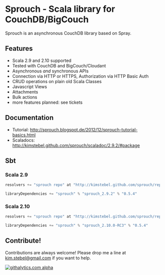 Sprouch - Scala library for CouchDB/BigCouch
============================================================

Sprouch is an asynchronous CouchDB library based on Spray.

Features
--------

- Scala 2.9 and 2.10 supported
- Tested with CouchDB and BigCouch/Cloudant
- Asynchronous _and_ synchronous APIs
- Connection via HTTP or HTTPS, Authorization via HTTP Basic Auth 
- CRUD operations on plain old Scala Classes
- Javascript Views
- Attachments
- Bulk actions
- more features planned: see tickets

Documentation
-------------
- Tutorial: http://sprouch.blogspot.de/2012/12/sprouch-tutorial-basics.html
- Scaladocs: http://kimstebel.github.com/sprouch/scaladoc/2.9.2/#package

Sbt
---

### Scala 2.9 ###

```scala
resolvers += "sprouch repo" at "http://kimstebel.github.com/sprouch/repository"

libraryDependencies += "sprouch" % "sprouch_2.9.2" % "0.5.4"
```

### Scala 2.10 ###

```scala
resolvers += "sprouch repo" at "http://kimstebel.github.com/sprouch/repository"

libraryDependencies += "sprouch" % "sprouch_2.10.0-RC3" % "0.5.4"
```

Contribute!
-----------

Contributions are always welcome! Please drop me a line at kim.stebel@gmail.com if you want to help.

[![githalytics.com alpha](https://cruel-carlota.pagodabox.com/ffb2ae45f4a1c925fe8fc378a16c6708 "githalytics.com")](http://githalytics.com/KimStebel/sprouch)

